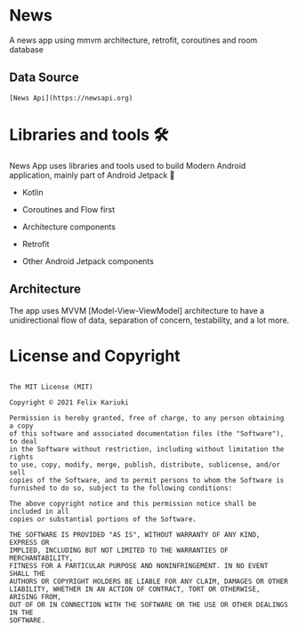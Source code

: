 # News
A news app using mmvm architecture, retrofit, coroutines and room database


## Data Source
```text
[News Api](https://newsapi.org)
```
# Libraries and tools 🛠

News App uses libraries and tools used to build Modern Android application, mainly part of Android Jetpack 🚀

* Kotlin  

* Coroutines and Flow first

* Architecture components

* Retrofit

* Other Android Jetpack components

## Architecture

The app uses MVVM [Model-View-ViewModel] architecture to have a unidirectional flow of data, separation of concern, testability, and a lot more.

# License and Copyright

```text

The MIT License (MIT)

Copyright © 2021 Felix Kariuki

Permission is hereby granted, free of charge, to any person obtaining a copy
of this software and associated documentation files (the "Software"), to deal
in the Software without restriction, including without limitation the rights
to use, copy, modify, merge, publish, distribute, sublicense, and/or sell
copies of the Software, and to permit persons to whom the Software is
furnished to do so, subject to the following conditions:

The above copyright notice and this permission notice shall be included in all
copies or substantial portions of the Software.

THE SOFTWARE IS PROVIDED "AS IS", WITHOUT WARRANTY OF ANY KIND, EXPRESS OR
IMPLIED, INCLUDING BUT NOT LIMITED TO THE WARRANTIES OF MERCHANTABILITY,
FITNESS FOR A PARTICULAR PURPOSE AND NONINFRINGEMENT. IN NO EVENT SHALL THE
AUTHORS OR COPYRIGHT HOLDERS BE LIABLE FOR ANY CLAIM, DAMAGES OR OTHER
LIABILITY, WHETHER IN AN ACTION OF CONTRACT, TORT OR OTHERWISE, ARISING FROM,
OUT OF OR IN CONNECTION WITH THE SOFTWARE OR THE USE OR OTHER DEALINGS IN THE
SOFTWARE.
```
